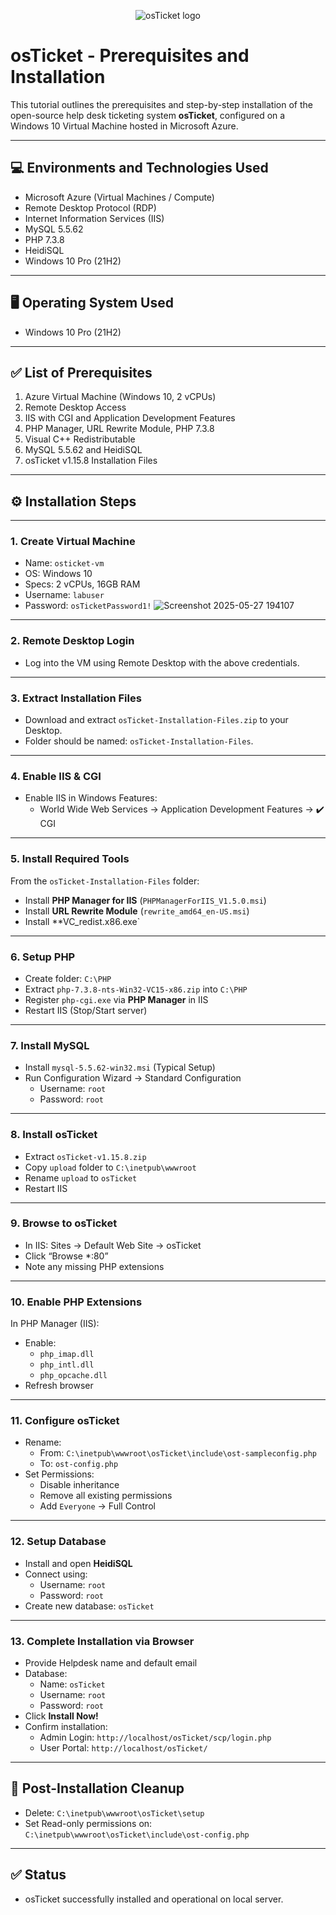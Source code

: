 <p align="center">
<img src="https://i.imgur.com/Clzj7Xs.png" alt="osTicket logo"/>
</p>

# osTicket - Prerequisites and Installation

This tutorial outlines the prerequisites and step-by-step installation of the open-source help desk ticketing system **osTicket**, configured on a Windows 10 Virtual Machine hosted in Microsoft Azure.


---

## 💻 Environments and Technologies Used
- Microsoft Azure (Virtual Machines / Compute)
- Remote Desktop Protocol (RDP)
- Internet Information Services (IIS)
- MySQL 5.5.62
- PHP 7.3.8
- HeidiSQL
- Windows 10 Pro (21H2)

---

## 🖥️ Operating System Used
- Windows 10 Pro (21H2)

---

## ✅ List of Prerequisites
1. Azure Virtual Machine (Windows 10, 2 vCPUs)
2. Remote Desktop Access
3. IIS with CGI and Application Development Features
4. PHP Manager, URL Rewrite Module, PHP 7.3.8
5. Visual C++ Redistributable
6. MySQL 5.5.62 and HeidiSQL
7. osTicket v1.15.8 Installation Files

---

## ⚙️ Installation Steps
---
### 1. Create Virtual Machine
- Name: `osticket-vm`
- OS: Windows 10
- Specs: 2 vCPUs, 16GB RAM
- Username: `labuser`
- Password: `osTicketPassword1!`
![Screenshot 2025-05-27 194107](https://github.com/user-attachments/assets/19e676f5-5adf-485e-9d88-5eb8f9a7576f)

---
### 2. Remote Desktop Login
- Log into the VM using Remote Desktop with the above credentials.


---
### 3. Extract Installation Files
- Download and extract `osTicket-Installation-Files.zip` to your Desktop.
- Folder should be named: `osTicket-Installation-Files`.


---
### 4. Enable IIS & CGI
- Enable IIS in Windows Features:
  - World Wide Web Services → Application Development Features → ✔️ CGI
 
---

### 5. Install Required Tools
From the `osTicket-Installation-Files` folder:
- Install **PHP Manager for IIS** (`PHPManagerForIIS_V1.5.0.msi`)
- Install **URL Rewrite Module** (`rewrite_amd64_en-US.msi`)
- Install **VC_redist.x86.exe`

---

### 6. Setup PHP
- Create folder: `C:\PHP`
- Extract `php-7.3.8-nts-Win32-VC15-x86.zip` into `C:\PHP`
- Register `php-cgi.exe` via **PHP Manager** in IIS
- Restart IIS (Stop/Start server)


---

### 7. Install MySQL
- Install `mysql-5.5.62-win32.msi` (Typical Setup)
- Run Configuration Wizard → Standard Configuration
  - Username: `root`
  - Password: `root`


---

### 8. Install osTicket
- Extract `osTicket-v1.15.8.zip`
- Copy `upload` folder to `C:\inetpub\wwwroot`
- Rename `upload` to `osTicket`
- Restart IIS


---
### 9. Browse to osTicket
- In IIS: Sites → Default Web Site → osTicket
- Click “Browse *:80”
- Note any missing PHP extensions


---
### 10. Enable PHP Extensions
In PHP Manager (IIS):
- Enable:
  - `php_imap.dll`
  - `php_intl.dll`
  - `php_opcache.dll`
- Refresh browser


---
### 11. Configure osTicket
- Rename:
  - From: `C:\inetpub\wwwroot\osTicket\include\ost-sampleconfig.php`
  - To: `ost-config.php`
- Set Permissions:
  - Disable inheritance
  - Remove all existing permissions
  - Add `Everyone` → Full Control

---
### 12. Setup Database
- Install and open **HeidiSQL**
- Connect using:
  - Username: `root`
  - Password: `root`
- Create new database: `osTicket`


---
### 13. Complete Installation via Browser
- Provide Helpdesk name and default email
- Database:
  - Name: `osTicket`
  - Username: `root`
  - Password: `root`
- Click **Install Now!**
- Confirm installation:
  - Admin Login: `http://localhost/osTicket/scp/login.php`
  - User Portal: `http://localhost/osTicket/`

---

## 🧹 Post-Installation Cleanup
- Delete: `C:\inetpub\wwwroot\osTicket\setup`
- Set Read-only permissions on: `C:\inetpub\wwwroot\osTicket\include\ost-config.php`

---

## ✅ Status
- osTicket successfully installed and operational on local server.
